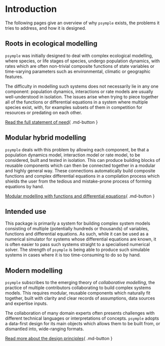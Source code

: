 # Introduction

The following pages give an overview of why `psymple` exists, the problems it tries to address, and how it is designed.

## Roots in ecological modelling

`psymple` was initially designed to deal with complex ecological modelling, where species, or life stages of species, undergo population dynamics, with rates which are often non-trivial composite functions of state variables or time-varying parameters such as environmental, climatic or geographic features.

The difficulty in modelling such systems does not necessarily lie in any one component: population dynamics, interactions or rate models are usually well-understood in isolation. The issues arise when trying to piece together all of the functions or differential equations in a system where multiple species exist, with, for examples subsets of them in competition for resources or predating on each other.

[Read the full statement of need](statement_of_need.md){ .md-button }

## Modular hybrid modelling

`psymple` deals with this problem by allowing each component, be that a population dynamics model, interaction model or rate model, to be considered, built and tested in isolation. This can produce building blocks of reusable components which can then be connected together in a modular and highly general way. These connections automatically build composite functions and complex differential equations in a compilation process which shields the user from the tedious and mistake-prone process of forming equations by hand.

[Modular modelling with functions and differential equations](modelling_systems.md){ .md-button }

## Intended use

This package is primarily a system for building complex system models consisting of multiple (potentially hundreds or thousands) of variables, functions and differential equations. As such, while it can be used as a numerical simulator for systems whose differential equations are known, it is often easier to pass such systems straight to a specialised numerical solver. The strength of `psymple` is being able to produce such simulable systems in cases where it is too time-consuming to do so by hand.

## Modern modelling

`psymple` subscribes to the emerging theory of _collaborative modelling_, the practice of multiple contributors collaborating to build complex systems models. This requires modular, reusable components which naturally fit together, built with clarity and clear records of assumptions, data sources and expertise inputs. 

The collaboration of many domain experts often presents challenges with different technical languages or interpretations of concepts. `psymple` adopts a data-first design for its main objects which allows them to be built from, or dismantled into, wide-ranging formats.

[Read more about the design principles](system_design.md){ .md-button }